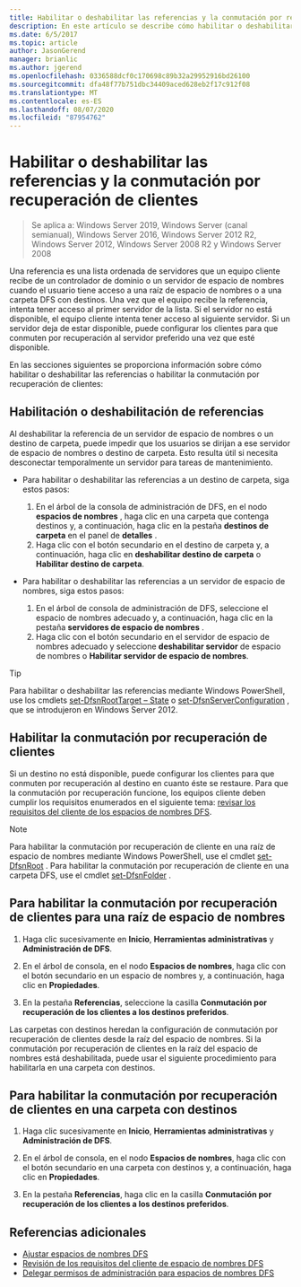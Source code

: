 ```yaml
---
title: Habilitar o deshabilitar las referencias y la conmutación por recuperación de clientes
description: En este artículo se describe cómo habilitar o deshabilitar las referencias y la conmutación por recuperación de cliente.
ms.date: 6/5/2017
ms.topic: article
author: JasonGerend
manager: brianlic
ms.author: jgerend
ms.openlocfilehash: 0336588dcf0c170698c89b32a29952916bd26100
ms.sourcegitcommit: dfa48f77b751dbc34409aced628eb2f17c912f08
ms.translationtype: MT
ms.contentlocale: es-ES
ms.lasthandoff: 08/07/2020
ms.locfileid: "87954762"
---
```

# <a name="enable-or-disable-referrals-and-client-failback"></a>Habilitar o deshabilitar las referencias y la conmutación por recuperación de clientes

> Se aplica a: Windows Server 2019, Windows Server (canal semianual), Windows Server 2016, Windows Server 2012 R2, Windows Server 2012, Windows Server 2008 R2 y Windows Server 2008

Una referencia es una lista ordenada de servidores que un equipo cliente recibe de un controlador de dominio o un servidor de espacio de nombres cuando el usuario tiene acceso a una raíz de espacio de nombres o a una carpeta DFS con destinos. Una vez que el equipo recibe la referencia, intenta tener acceso al primer servidor de la lista. Si el servidor no está disponible, el equipo cliente intenta tener acceso al siguiente servidor. Si un servidor deja de estar disponible, puede configurar los clientes para que conmuten por recuperación al servidor preferido una vez que esté disponible.

En las secciones siguientes se proporciona información sobre cómo habilitar o deshabilitar las referencias o habilitar la conmutación por recuperación de clientes:

## <a name="enable-or-disable-referrals"></a>Habilitación o deshabilitación de referencias

Al deshabilitar la referencia de un servidor de espacio de nombres o un destino de carpeta, puede impedir que los usuarios se dirijan a ese servidor de espacio de nombres o destino de carpeta. Esto resulta útil si necesita desconectar temporalmente un servidor para tareas de mantenimiento.

-   Para habilitar o deshabilitar las referencias a un destino de carpeta, siga estos pasos:

    1.  En el árbol de la consola de administración de DFS, en el nodo **espacios de nombres** , haga clic en una carpeta que contenga destinos y, a continuación, haga clic en la pestaña **destinos de carpeta** en el panel de **detalles** .
    2.  Haga clic con el botón secundario en el destino de carpeta y, a continuación, haga clic en **deshabilitar destino de carpeta** o **Habilitar destino de carpeta**.

-   Para habilitar o deshabilitar las referencias a un servidor de espacio de nombres, siga estos pasos:

    1.  En el árbol de consola de administración de DFS, seleccione el espacio de nombres adecuado y, a continuación, haga clic en la pestaña **servidores de espacio de nombres** .
    2.  Haga clic con el botón secundario en el servidor de espacio de nombres adecuado y seleccione **deshabilitar servidor** de espacio de nombres o **Habilitar servidor de espacio de nombres**.


> [!TIP]
> Para habilitar o deshabilitar las referencias mediante Windows PowerShell, use los cmdlets [set-DfsnRootTarget – State](/previous-versions/windows/it-pro/windows-server-2008-R2-and-2008/cc731089(v=ws.11)) o [set-DfsnServerConfiguration](/previous-versions/windows/it-pro/windows-server-2008-R2-and-2008/cc731089(v=ws.11)) , que se introdujeron en Windows Server 2012.

## <a name="enable-client-failback"></a>Habilitar la conmutación por recuperación de clientes

Si un destino no está disponible, puede configurar los clientes para que conmuten por recuperación al destino en cuanto éste se restaure. Para que la conmutación por recuperación funcione, los equipos cliente deben cumplir los requisitos enumerados en el siguiente tema: [revisar los requisitos del cliente de los espacios de nombres DFS](/previous-versions/windows/it-pro/windows-server-2008-R2-and-2008/cc771913(v=ws.11)).


> [!NOTE]
> Para habilitar la conmutación por recuperación de cliente en una raíz de espacio de nombres mediante Windows PowerShell, use el cmdlet [set-DfsnRoot](/previous-versions/windows/it-pro/windows-server-2008-R2-and-2008/cc771913(v=ws.11)) . Para habilitar la conmutación por recuperación de cliente en una carpeta DFS, use el cmdlet [set-DfsnFolder](/previous-versions/windows/it-pro/windows-server-2008-R2-and-2008/cc771913(v=ws.11)) .


## <a name="to-enable-client-failback-for-a-namespace-root"></a>Para habilitar la conmutación por recuperación de clientes para una raíz de espacio de nombres

1.  Haga clic sucesivamente en **Inicio**, **Herramientas administrativas** y **Administración de DFS**.

2.  En el árbol de consola, en el nodo **Espacios de nombres**, haga clic con el botón secundario en un espacio de nombres y, a continuación, haga clic en **Propiedades**.

3.  En la pestaña **Referencias**, seleccione la casilla **Conmutación por recuperación de los clientes a los destinos preferidos**.

Las carpetas con destinos heredan la configuración de conmutación por recuperación de clientes desde la raíz del espacio de nombres. Si la conmutación por recuperación de clientes en la raíz del espacio de nombres está deshabilitada, puede usar el siguiente procedimiento para habilitarla en una carpeta con destinos.

## <a name="to-enable-client-failback-for-a-folder-with-targets"></a>Para habilitar la conmutación por recuperación de clientes en una carpeta con destinos

1.  Haga clic sucesivamente en **Inicio**, **Herramientas administrativas** y **Administración de DFS**.

2.  En el árbol de consola, en el nodo **Espacios de nombres**, haga clic con el botón secundario en una carpeta con destinos y, a continuación, haga clic en **Propiedades**.

3.  En la pestaña **Referencias**, haga clic en la casilla **Conmutación por recuperación de los clientes a los destinos preferidos**.

## <a name="additional-references"></a>Referencias adicionales

-   [Ajustar espacios de nombres DFS](tuning-dfs-namespaces.md)
-   [Revisión de los requisitos del cliente de espacio de nombres DFS](/previous-versions/windows/it-pro/windows-server-2008-R2-and-2008/cc771913(v=ws.11))
-   [Delegar permisos de administración para espacios de nombres DFS](delegate-management-permissions-for-dfs-namespaces.md)
